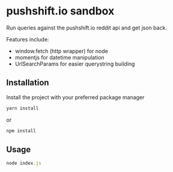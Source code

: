 # pushshift.io sandbox

Run queries against the pushshift.io reddit api and get json back.

Features include:
* window.fetch (http wrapper) for node
* momentjs for datetime manipulation
* UrlSearchParams for easier querystring building

## Installation

Install the project with your preferred package manager

```js
yarn install
```
or
```js
npm install
```

## Usage

```js
node index.js
```
